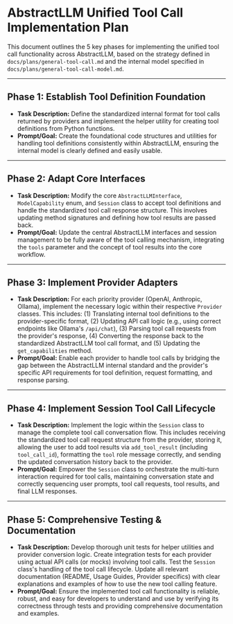 # AbstractLLM Unified Tool Call Implementation Plan

This document outlines the 5 key phases for implementing the unified tool call functionality across AbstractLLM, based on the strategy defined in `docs/plans/general-tool-call.md` and the internal model specified in `docs/plans/general-tool-call-model.md`.

---

## Phase 1: Establish Tool Definition Foundation

*   **Task Description:** Define the standardized internal format for tool calls returned by providers and implement the helper utility for creating tool definitions from Python functions.
*   **Prompt/Goal:** Create the foundational code structures and utilities for handling tool definitions consistently within AbstractLLM, ensuring the internal model is clearly defined and easily usable.

---

## Phase 2: Adapt Core Interfaces

*   **Task Description:** Modify the core `AbstractLLMInterface`, `ModelCapability` enum, and `Session` class to accept tool definitions and handle the standardized tool call response structure. This involves updating method signatures and defining how tool results are passed back.
*   **Prompt/Goal:** Update the central AbstractLLM interfaces and session management to be fully aware of the tool calling mechanism, integrating the `tools` parameter and the concept of tool results into the core workflow.

---

## Phase 3: Implement Provider Adapters

*   **Task Description:** For each priority provider (OpenAI, Anthropic, Ollama), implement the necessary logic within their respective `Provider` classes. This includes: (1) Translating internal tool definitions to the provider-specific format, (2) Updating API call logic (e.g., using correct endpoints like Ollama's `/api/chat`), (3) Parsing tool call requests from the provider's response, (4) Converting the response back to the standardized AbstractLLM tool call format, and (5) Updating the `get_capabilities` method.
*   **Prompt/Goal:** Enable each provider to handle tool calls by bridging the gap between the AbstractLLM internal standard and the provider's specific API requirements for tool definition, request formatting, and response parsing.

---

## Phase 4: Implement Session Tool Call Lifecycle

*   **Task Description:** Implement the logic within the `Session` class to manage the complete tool call conversation flow. This includes receiving the standardized tool call request structure from the provider, storing it, allowing the user to add tool results via `add_tool_result` (including `tool_call_id`), formatting the `tool` role message correctly, and sending the updated conversation history back to the provider.
*   **Prompt/Goal:** Empower the `Session` class to orchestrate the multi-turn interaction required for tool calls, maintaining conversation state and correctly sequencing user prompts, tool call requests, tool results, and final LLM responses.

---

## Phase 5: Comprehensive Testing & Documentation

*   **Task Description:** Develop thorough unit tests for helper utilities and provider conversion logic. Create integration tests for each provider using actual API calls (or mocks) involving tool calls. Test the `Session` class's handling of the tool call lifecycle. Update all relevant documentation (README, Usage Guides, Provider specifics) with clear explanations and examples of how to use the new tool calling feature.
*   **Prompt/Goal:** Ensure the implemented tool call functionality is reliable, robust, and easy for developers to understand and use by verifying its correctness through tests and providing comprehensive documentation and examples. 